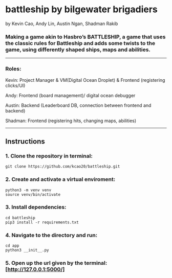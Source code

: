 # battleship by bilgewater brigadiers
by Kevin Cao, Andy Lin, Austin Ngan, Shadman Rakib

### Making a game akin to Hasbro’s BATTLESHIP, a game that uses the classic rules for Battleship and adds some twists to the game, using differently shaped ships, maps and abilities.
___
### Roles:
Kevin: Project Manager & VM(Digital Ocean Droplet) & Frontend (registering clicks/UI)

Andy: Frontend (board management)/ digital ocean debugger

Austin: Backend (Leaderboard DB, connection between frontend and backend)

Shadman: Frontend (registering hits, changing maps, abilities)
___
## Instructions
### 1. Clone the repository in terminal:
```
git clone https://github.com/kcao20/battleship.git
```

### 2. Create and activate a virtual enviroment:
```
python3 -m venv venv
source venv/bin/activate
```

### 3. Install dependencies:
```
cd battleship
pip3 install -r requirements.txt  
```

### 4. Navigate to the directory and run:
```
cd app
python3 __init__.py
```

### 5. Open up the url given by the terminal: [http://127.0.0.1:5000/]

